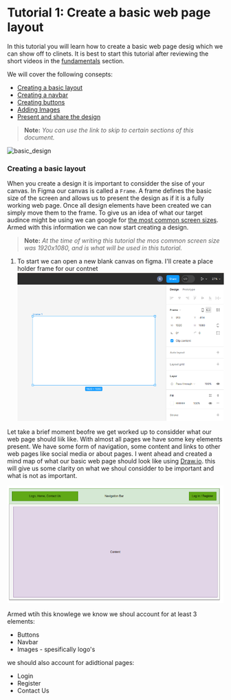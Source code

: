 # Tutorial 1: Create a basic web page layout

In this tutorial you will learn how to create a basic web page desig which we can show off to clinets. It is best to start this tutorial after reviewing the short videos in the [fundamentals](../figma_basic/index.md) section. 

We will cover the following consepts:
- [Creating a basic layout]()
- [Creating a navbar]()
- [Creating buttons]()
- [Adding Images]()
- [Present and share the design]()

> **Note:** *You can use the link to skip to certain sections of this document.*

![basic_design]()

### Creating a basic layout
When you create a design it is important to considder the sise of your canvas. In Figma our canvas is called a `Frame`. A frame defines the basic size of the screen and allows us to present the design as if it is a fully working web page. Once all design elements have been created we can simply move them to the frame. To give us an idea of what our target audince might be using we can google for [the most common screen sizes](https://www.google.com/search?q=most+common+screen+sises&oq=most+common+screen+sises&aqs=chrome..69i57j0i13i512l3j0i22i30l6.5984j0j7&sourceid=chrome&ie=UTF-8). Armed with this information we can now start creating a design.

> **Note:** *At the time of writing this tutorial the mos common screen size was 1920x1080, and is what will be used in this tutorial.*

1. To start we can open a new blank canvas on figma. I'll create a place holder frame for our contnet
![canvas and frame](./img/canvasandframe.png)

Let take a brief moment beofre we get worked up to considder what our web page should liik like. With almost all pages we have some key elements present. We have some form of navigation, some content and links to other web pages like social media or about pages. I went ahead and created a mind map of what our basic web page should look like using [Draw.io](https://app.diagrams.net/). this will give us some clarity on what we shoul considder to be important and what is not as important. 

![Diagram](./img/basicDesign.png)

Armed wtih this knowlege we know we shoul account for at least 3 elements:
- Buttons
- Navbar
- Images - spesifically logo's

we should also account for adidtional pages:
- Login
- Register
- Contact Us